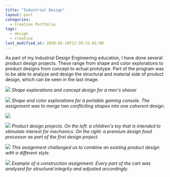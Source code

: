 ```yaml
---
title: "Industrial Design"
layout: post
categories:
  - Creative Portfolio
tags:
  - design
  - creative
last_modified_at: 2020-02-10T12:39:31-01:00
---
```


As part of my Industrial Design Engineering education, I have done several product design projects. These range from shape and color explorations to product designs from concept to actual prototype. Part of the program was to be able to analyze and design the structural and material side of product design, which can be seen in the last image.

![](https://pro2-bar-s3-cdn-cf2.myportfolio.com/1526bf775aea4708701ddfe21e6f0983/3bb9b30313d085e15a0487de_rw_1920.jpg?h=be8185e9f439afcab3fcd2c18b25c510)
*Shape explorations and concept design for a men's shaver*

![](https://pro2-bar-s3-cdn-cf2.myportfolio.com/1526bf775aea4708701ddfe21e6f0983/dd539bd055622e2cb7a37d0b_rw_1920.jpg?h=8431fa93683a6c869fe24ff3cb5b6219)
*Shape and color explorations for a portable gaming console. The assignment was  to merge two confliciting shapes into one coherent design.*

![](https://pro2-bar-s3-cdn-cf3.myportfolio.com/1526bf775aea4708701ddfe21e6f0983/efd363d69c6ee4ee32eaaa2a_rw_1920.jpg?h=b9daefe207786c6860f799309879b831)

![](https://pro2-bar-s3-cdn-cf6.myportfolio.com/1526bf775aea4708701ddfe21e6f0983/7248513469e85014361556a2_rw_1920.jpg?h=0dafca5d6507f3b8e60c3db3102dc0c3)
*Product design projects. On the left: a children's toy that is intended to stimulate interest for mechanics. On the right: a premium design food processor as part of the first design project.*

![](https://pro2-bar-s3-cdn-cf3.myportfolio.com/1526bf775aea4708701ddfe21e6f0983/4af5f47990ef1bd1dde926be_rw_1920.jpg?h=f2ec269c3239acd825ee2af58085569f)
*This assignment challenged us to combine an existing product design with a different style.*

![](https://pro2-bar-s3-cdn-cf2.myportfolio.com/1526bf775aea4708701ddfe21e6f0983/3c144b3e8fc9524057779b2d_rw_1920.jpg?h=94435d4d868acfc016947b2e607d8b03)
*Example of a construction assignment. Every part of the cart was analyzed for structural integrity and adjusted accordingly.*
